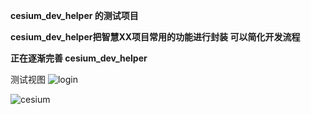 **cesium_dev_helper 的测试项目**

**cesium_dev_helper把智慧XX项目常用的功能进行封装 可以简化开发流程**

**正在逐渐完善 cesium_dev_helper**

测试视图
![login](https://github.com/user-attachments/assets/eb55cf02-ad72-4fa7-a7e9-2edcd426b9fd)

![cesium](https://github.com/user-attachments/assets/38b0ee2b-db5b-4062-a484-e6117a2324b2)


